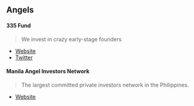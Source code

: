 ## Angels

#### 335 Fund

> We invest in crazy early-stage founders

- [Website](https://335fund.com/)
- [Twitter](https://twitter.com/335fund)

#### Manila Angel Investors Network

> The largest committed private investors network in the Philippines.

- [Website](https://www.main.ph/)